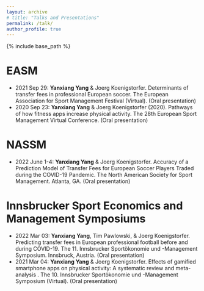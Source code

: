 ```yaml
---
layout: archive
# title: "Talks and Presentations"
permalink: /talk/
author_profile: true
---
```

{% include base_path %}


EASM
======
* 2021 Sep 29: <b>Yanxiang Yang</b> & Joerg Koenigstorfer. Determinants of transfer fees in professional European soccer. The European Association for Sport Management Festival (Virtual). (Oral presentation)
* 2020 Sep 23: <b>Yanxiang Yang</b> & Joerg Koenigstorfer (2020). Pathways of how fitness apps increase physical activity. The 28th European Sport Management Virtual Conference. (Oral presentation)

NASSM
======
* 2022 June 1-4: <b>Yanxiang Yang</b> & Joerg Koenigstorfer. Accuracy of a Prediction Model of Transfer Fees for European Soccer Players Traded during the COVID-19 Pandemic. The North American Society for Sport Management. Atlanta, GA. (Oral presentation)

Innsbrucker Sport Economics and Management Symposiums
======
* 2022 Mar 03: <b>Yanxiang Yang</b>, Tim Pawlowski, & Joerg Koenigstorfer. Predicting transfer fees in European professional football before and during COVID-19. The 11. Innsbrucker Sportökonomie und -Management Symposium. Innsbruck, Austria. (Oral presentation)
* 2021 Mar 04: <b>Yanxiang Yang</b> & Joerg Koenigstorfer. Effects of gamified smartphone apps on physical activity: A systematic review and meta-analysis
. The 10. Innsbrucker Sportökonomie und -Management Symposium (Virtual). (Oral presentation)

